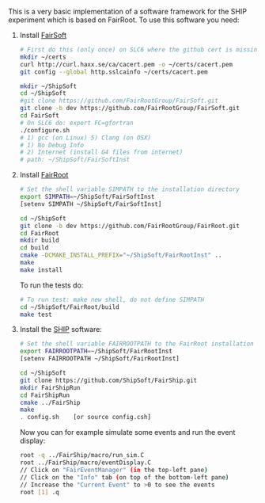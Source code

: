 This is a very basic implementation of a software framework for the SHIP experiment which is based on FairRoot. To use this software you need:

1. Install [FairSoft](https://github.com/FairRootGroup/FairSoft/tree/dev)

    ```bash
    # First do this (only once) on SLC6 where the github cert is missing
    mkdir ~/certs
    curl http://curl.haxx.se/ca/cacert.pem -o ~/certs/cacert.pem
    git config --global http.sslcainfo ~/certs/cacert.pem
    ```

    ```bash
    mkdir ~/ShipSoft
    cd ~/ShipSoft
    #git clone https://github.com/FairRootGroup/FairSoft.git
    git clone -b dev https://github.com/FairRootGroup/FairSoft.git
    cd FairSoft
    # On SLC6 do: export FC=gfortran
    ./configure.sh
    # 1) gcc (on Linux) 5) Clang (on OSX)
    # 1) No Debug Info
    # 2) Internet (install G4 files from internet)
    # path: ~/ShipSoft/FairSoftInst
    ```

2. Install [FairRoot](http://fairroot.gsi.de/?q=node/82)

    ```bash
    # Set the shell variable SIMPATH to the installation directory
    export SIMPATH=~/ShipSoft/FairSoftInst
    [setenv SIMPATH ~/ShipSoft/FairSoftInst]

    cd ~/ShipSoft
    git clone -b dev https://github.com/FairRootGroup/FairRoot.git
    cd FairRoot
    mkdir build
    cd build
    cmake -DCMAKE_INSTALL_PREFIX="~/ShipSoft/FairRootInst" ..
    make
    make install
    ```

    To run the tests do:

    ```bash
    # To run test: make new shell, do not define SIMPATH
    cd ~/ShipSoft/FairRoot/build
    make test
    ```

3. Install the [SHIP](https://github.com/ShipSoft/FairShip.git) software:

    ```bash
    # Set the shell variable FAIRROOTPATH to the FairRoot installation directory
    export FAIRROOTPATH=~/ShipSoft/FairRootInst
    [setenv FAIRROOTPATH ~/ShipSoft/FairRootInst]

    cd ~/ShipSoft
    git clone https://github.com/ShipSoft/FairShip.git
    mkdir FairShipRun
    cd FairShipRun
    cmake ../FairShip
    make
    . config.sh    [or source config.csh]
    ```

    Now you can for example simulate some events and run the event display:

    ```bash
    root -q ../FairShip/macro/run_sim.C
    root ../FairShip/macro/eventDisplay.C
    // Click on "FairEventManager" (in the top-left pane)
    // Click on the "Info" tab (on top of the bottom-left pane)
    // Increase the "Current Event" to >0 to see the events
    root [1] .q
    ```
